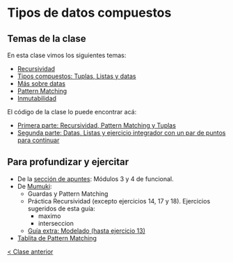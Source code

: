 # Tipos de datos compuestos

## Temas de la clase

En esta clase vimos los siguientes temas:
- [Recursividad](http://wiki.uqbar.org/wiki/articles/recursividad-en-haskell.html)
- [Tipos compuestos: Tuplas, Listas y datas](http://wiki.uqbar.org/wiki/articles/tipos-de-haskell.html)
- [Más sobre datas](http://wiki.uqbar.org/wiki/articles/data--definiendo-nuestros-tipos-en-haskell.html)
- [Pattern Matching](http://wiki.uqbar.org/wiki/articles/pattern-matching-en-haskell.html)
- [Inmutabilidad](http://wiki.uqbar.org/wiki/articles/inmutabilidad.html)

El código de la clase lo puede encontrar acá:
- [Primera parte: Recursividad, Pattern Matching y Tuplas](https://github.com/pdep-mit/ejemplos-de-clase-haskell/blob/master/clase3.1.hs)
- [Segunda parte: Datas, Listas y ejercicio integrador con un par de puntos para continuar](https://github.com/pdep-mit/ejemplos-de-clase-haskell/blob/master/clase3.2.hs)

## Para profundizar y ejercitar

- De la [sección de apuntes](http://www.pdep.com.ar/material/apuntes): Módulos 3 y 4 de funcional.
- De [Mumuki](https://mumuki.io/chapters/82-programacion-funcional):
  - Guardas y Pattern Matching
  - Práctica Recursividad (excepto ejercicios 14, 17 y 18). Ejercicios sugeridos de esta guía:
    - maximo
    - interseccion  
  - [Guía extra: Modelado (hasta ejercicio 13)](https://mumuki.io/complements/55-modelado)
- [Tablita de Pattern Matching](https://docs.google.com/document/d/1xFuTdroCDjEPNYFjaY34iByjxU8X-J6OX744QhGwXgY/edit)

[< Clase anterior](https://github.com/pdep-mit/bitacora-de-clase/blob/master/clase-03.md)
